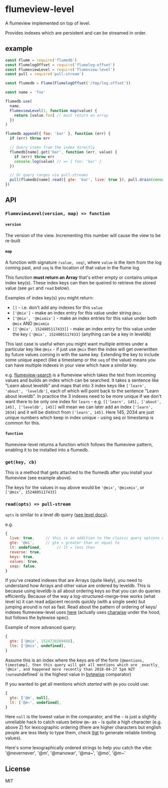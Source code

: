 # flumeview-level

A flumeview implemented on top of level.

Provides indexes which are persistent and can be streamed in order.

## example

```js
const Flume = require('flumedb')
const FlumelogOffset = require('flumelog-offset')
const FlumeviewLevel = require('flumeview-level')
const pull = require('pull-stream')

const flumedb = Flume(FlumelogOffset('/tmp/log.offset'))

const name = 'foo'

flumedb.use(
  name,
  FlumeviewLevel(1, function map(value) {
    return [value.foo] // must return an array
  })
)

flumedb.append({ foo: 'bar' }, function (err) {
  if (err) throw err

  // Query items from the index directly
  flumedb[name].get('bar', function (err, value) {
    if (err) throw err
    console.log(value) // => { foo: 'bar' }
  })

  // Or query ranges via pull-streams
  pull(flumedb[name].read({ gte: 'bar', live: true }), pull.drain(console.log))
})
```

## API

### `FlumeviewLevel(version, map) => function`

#### `version`

The version of the view. Incrementing this number will cause the view to be re-built

#### `map`

A function with signature `(value, seq)`, where `value` is the item from the log coming past, and `seq` is the location of that value in the flume log.

This function **must return an Array** that's either empty or contains unique index key(s).
These index keys can then be queired to retrieve the stored value (see `get` and `read` below).

Examples of index key(s) you might return:

- `[]` - i.e. don't add any indexes for this `value`
- `['@mix']` - make an index entry for this value under string `@mix`
- `['@mix', '@mixmix']` - make an index entries for this value under both `@mix` AND `@mixmix`
- `[['@mix', 1524805117433]]` - make an index entry for this value under the key `['@mix', 1524805117433]` (anything can be a key in leveldb)

This last case is useful when you might want multiple entries under a particular key like `@mix` - if just use `@mix` then the index will get overwritten by future values coming in with the same key.
Extending the key to include some unique aspect (like a timestamp or the `seq` of the value) means you can have multiple indexes in your view which have a _similar_ key.

e.g. [flumeview-search](https://github.com/flumedb/flumeview-search) is a flumeview which takes the text from incoming values and builds an index which can be searched.
It takes a sentence like "Learn about leveldb" and maps that into 3 index keys like `['learn', 'about', 'leveldb']`, each of which will point back to the sentence "Learn about leveldb".
In practice the 3 indexes need to be more unique if we don't want there to be only one index for `learn` - e.g. `[['learn', 145], ['about', 145], ['leveldb', 145]]` will mean we can later add an index `['learn', 2034]` and it will be distinct from `['learn', 145]`.
Here 145, 2034 are just unique numbers which keep in index unique - using seq or timestamp is common for this.

#### `function`

flumeview-level returns a function which follows the flumeview pattern, enabling it to be installed into a flumedb.

### `get(key, cb)`

This is a method that gets attached to the flumedb after you install your flumeview (see example above).

The keys for the values in `map` above would be `'@mix'`, `'@mixmix'`, or `['@mix', 1524805117433]`

### `read(opts) => pull-stream`

`opts` is similar to a level db query ([see level docs](https://github.com/Level/levelup#dbcreatereadstreamoptions)).

e.g.

```js
{
  live: true,     // this is an addition to the classic query options of level
  gte: '@mi',     // gte = greater than or equal to
  lt: undefined,       // lt = less than
  reverse: true,
  keys: true,
  values: true,
  seqs: false,
}
```

If you've created indexes that are Arrays (quite likely), you need to understand how Arrays and other value are ordered by leveldb.
This is because using leveldb is all about ordering keys so that you can do queries efficiently.
Because of the way a log-structured-merge-tree works (what level is) it can read adjacent records quickly (with a single seek) but jumping around is not as fast.
Read about the pattern of ordering of keys/ indexes flumeview-level uses [here](https://github.com/deanlandolt/bytewise) (actually uses [charwise](https://github.com/dominictarr/charwise) under the hood, but follows the bytewise spec).

Example of more advanced query:

```js
{
  gte: ['@mix', 1524720269458],
  lte: ['@mix', undefined],
}
```

Assume this is an index where the keys are of the form `[@mentions, timestamp], then this query will get all mentions which are _exactly_ '@mix', and happened more recently than 2018-04-27 5pm NZT (note`undefined` is the highest value in [bytewise](https://github.com/deanlandolt/bytewise#order-of-supported-structures) comparator)

If you wanted to get all mentions which _started with_ `@m` you could use:

```js
{
  gte: ['@m', null],
  lt: ['@m~', undefined],
}
```

Here `null` is the lowest value in the comparator, and the `~` is just a slightly unreliable hack to catch values below `@m~` as `~` is quite a high character (e.g. above Z) for lexicographic ordering (there are higher characters but english people are less likely to type them, check [ltgt](https://github.com/dominictarr/ltgt) to generate reliable limiting values).

Here's some lexographically ordered strings to help you catch the vibe:
'@nevernever', '@m', '@manowar', '@ma~', '@mo', '@m~'

## License

MIT
